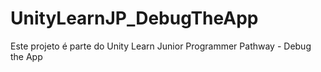 # UnityLearnJP_DebugTheApp
Este projeto é parte do Unity Learn Junior Programmer Pathway - Debug the App
